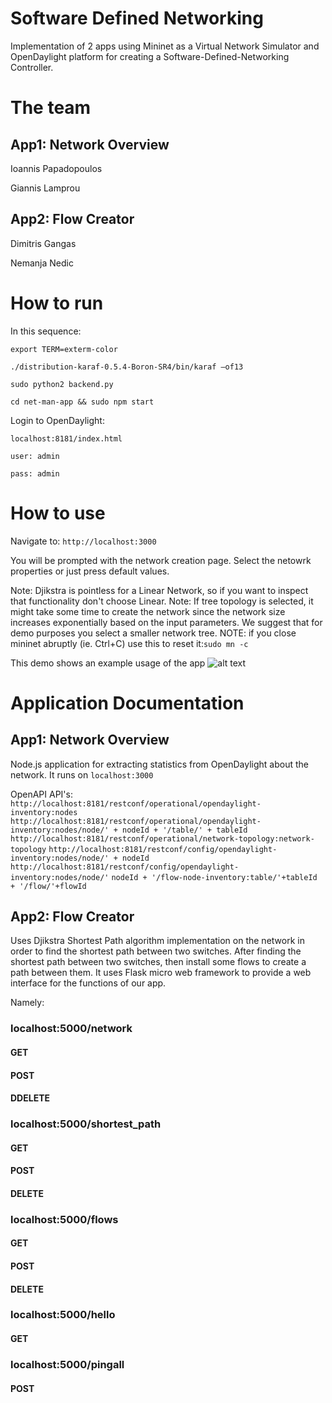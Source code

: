 # Software Defined Networking

Implementation of 2 apps using Mininet as a  Virtual Network Simulator and OpenDaylight platform for creating a Software-Defined-Networking Controller.

# The team
## App1: Network Overview
Ioannis Papadopoulos

Giannis Lamprou

## App2: Flow Creator
Dimitris Gangas

Nemanja Nedic

# How to run

In this sequence:

```export TERM=exterm-color```

```./distribution-karaf-0.5.4-Boron-SR4/bin/karaf –of13```

```sudo python2 backend.py```

```cd net-man-app && sudo npm start```

Login to OpenDaylight:

```localhost:8181/index.html```

```user: admin```

```pass: admin```

# How to use

Navigate to: ```http://localhost:3000```

You will be prompted with the network creation page. Select the netowrk properties or just press default values.

Note: Djikstra is pointless for a Linear Network, so if you want to inspect that functionality don't choose Linear.
Note: If tree topology is selected, it might take some time to create the network since the network size increases exponentially based on the input parameters. We suggest that for demo purposes you select a smaller network tree.
NOTE: if you close mininet abruptly (ie. Ctrl+C) use this to reset it:```sudo mn -c```

This demo shows an example usage of the app
![alt text](https://github.com/YannisLamp/network-management/blob/master/Peek%202019-10-02%2017-58.gif "Demo1")



# Application Documentation
## App1: Network Overview
Node.js application for extracting statistics from OpenDaylight about the network.
It runs on  ```localhost:3000``` 


OpenAPI API's:
```http://localhost:8181/restconf/operational/opendaylight-inventory:nodes```
```http://localhost:8181/restconf/operational/opendaylight-inventory:nodes/node/' + nodeId + '/table/' + tableId```
```http://localhost:8181/restconf/operational/network-topology:network-topology```
```http://localhost:8181/restconf/config/opendaylight-inventory:nodes/node/' + nodeId```
```http://localhost:8181/restconf/config/opendaylight-inventory:nodes/node/'```
 ```nodeId + '/flow-node-inventory:table/'+tableId + '/flow/'+flowId```


## App2: Flow Creator
Uses Djikstra Shortest Path algorithm implementation on the network in order to find the shortest path between two switches.
After finding the shortest path between two switches, then install some flows to create a path between them.
It uses Flask micro web framework to provide a web interface for the functions of our app.


Namely:
### localhost:5000/network
 #### GET
 #### POST
 #### DDELETE

### localhost:5000/shortest_path
 #### GET
 #### POST
 #### DELETE

### localhost:5000/flows
 #### GET
 #### POST
 #### DELETE

### localhost:5000/hello
 #### GET
 
### localhost:5000/pingall
 #### POST
